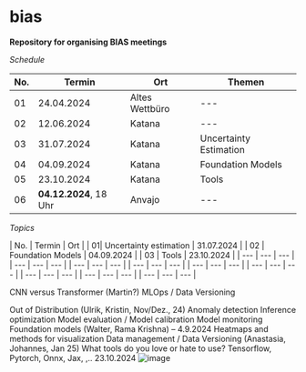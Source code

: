 # bias
**Repository for organising BIAS meetings**

*Schedule*

| No. | Termin | Ort | Themen |
| --- | --- | --- | --- |
| 01 | 24.04.2024 | Altes Wettbüro | --- |
| 02 | 12.06.2024 | Katana | --- |
| 03 | 31.07.2024 | Katana | Uncertainty Estimation |
| 04 | 04.09.2024 | Katana | Foundation Models |
| 05 | 23.10.2024 | Katana | Tools |
| 06 | **04.12.2024**, 18 Uhr| Anvajo | --- |

*Topics*

 | No. | Termin | Ort |
 | 01| Uncertainty estimation | 31.07.2024 |
 | 02 | Foundation Models | 04.09.2024 |
 | 03 | Tools | 23.10.2024 |
 | --- | --- | --- |
 | --- | --- | --- |
 | --- | --- | --- |
 | --- | --- | --- |
 | --- | --- | --- |
 | --- | --- | --- |
 | --- | --- | --- |
 | --- | --- | --- |
 | --- | --- | --- |

 CNN versus Transformer (Martin?)
MLOps / Data Versioning

Out of Distribution (Ulrik, Kristin, Nov/Dez., 24) 
Anomaly detection
Inference optimization
Model evaluation / Model calibration
Model monitoring
Foundation models (Walter, Rama Krishna) – 4.9.2024
Heatmaps and methods for visualization
Data management / Data Versioning (Anastasia, Johannes, Jan 25)
What tools do you love or hate to use? Tensorflow, Pytorch, Onnx, Jax, ,..  23.10.2024
![image](https://github.com/user-attachments/assets/7a51e39b-4e0e-4295-9453-f62cb7c5ccbb)

